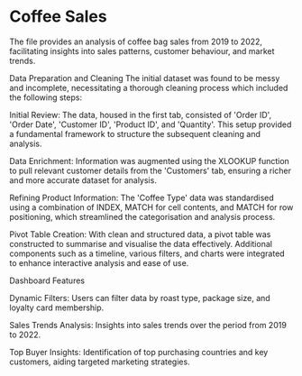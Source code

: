 # Coffee Sales

The file provides an analysis of coffee bag sales from 2019 to 2022, facilitating insights into sales patterns, customer behaviour, and market trends.

Data Preparation and Cleaning
The initial dataset was found to be messy and incomplete, necessitating a thorough cleaning process which included the following steps:

Initial Review: The data, housed in the first tab, consisted of 'Order ID', 'Order Date', 'Customer ID', 'Product ID', and 'Quantity'. This setup provided a fundamental framework to structure the subsequent cleaning and analysis.

Data Enrichment: Information was augmented using the XLOOKUP function to pull relevant customer details from the 'Customers' tab, ensuring a richer and more accurate dataset for analysis.

Refining Product Information: The 'Coffee Type' data was standardised using a combination of INDEX, MATCH for cell contents, and MATCH for row positioning, which streamlined the categorisation and analysis process.

Pivot Table Creation: With clean and structured data, a pivot table was constructed to summarise and visualise the data effectively. Additional components such as a timeline, various filters, and charts were integrated to enhance interactive analysis and ease of use.


Dashboard Features

Dynamic Filters: Users can filter data by roast type, package size, and loyalty card membership.

Sales Trends Analysis: Insights into sales trends over the period from 2019 to 2022.

Top Buyer Insights: Identification of top purchasing countries and key customers, aiding targeted marketing strategies.
